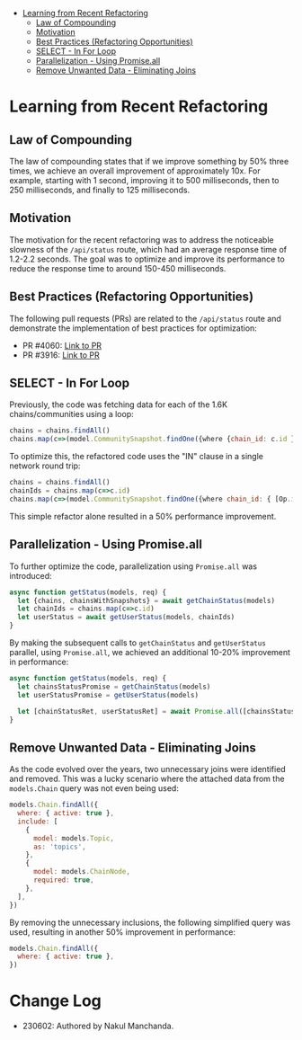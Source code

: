 - [Learning from Recent Refactoring](#learning-from-recent-refactoring)
  * [Law of Compounding](#law-of-compounding)
  * [Motivation](#motivation)
  * [Best Practices (Refactoring Opportunities)](#best-practices--refactoring-opportunities-)
  * [SELECT - In For Loop](#select---in-for-loop)
  * [Parallelization - Using Promise.all](#parallelization---using-promiseall)
  * [Remove Unwanted Data - Eliminating Joins](#remove-unwanted-data---eliminating-joins)

# Learning from Recent Refactoring

## Law of Compounding
The law of compounding states that if we improve something by 50% three times, we achieve an overall improvement of approximately 10x. For example, starting with 1 second, improving it to 500 milliseconds, then to 250 milliseconds, and finally to 125 milliseconds.

## Motivation
The motivation for the recent refactoring was to address the noticeable slowness of the `/api/status` route, which had an average response time of 1.2-2.2 seconds. The goal was to optimize and improve its performance to reduce the response time to around 150-450 milliseconds.

## Best Practices (Refactoring Opportunities)
The following pull requests (PRs) are related to the `/api/status` route and demonstrate the implementation of best practices for optimization:
- PR #4060: [Link to PR](https://github.com/hicommonwealth/commonwealth/pull/4060)
- PR #3916: [Link to PR](https://github.com/hicommonwealth/commonwealth/pull/3916)

## SELECT - In For Loop
Previously, the code was fetching data for each of the 1.6K chains/communities using a loop:
```javascript
chains = chains.findAll()
chains.map(c=>(model.CommunitySnapshot.findOne({where {chain_id: c.id }})
```
To optimize this, the refactored code uses the "IN" clause in a single network round trip:
```javascript
chains = chains.findAll()
chainIds = chains.map(c=>c.id)
chains.map(c=>(model.CommunitySnapshot.findOne({where chain_id: { [Op.in]: chainsIds,},})
```
This simple refactor alone resulted in a 50% performance improvement.

## Parallelization - Using Promise.all
To further optimize the code, parallelization using `Promise.all` was introduced:
```javascript
async function getStatus(models, req) {
  let {chains, chainsWithSnapshots} = await getChainStatus(models)
  let chainIds = chains.map(c=>c.id)
  let userStatus = await getUserStatus(models, chainIds)
}
```
By making the subsequent calls to `getChainStatus` and `getUserStatus` parallel, using `Promise.all`, we achieved an additional 10-20% improvement in performance:
```javascript
async function getStatus(models, req) {
  let chainsStatusPromise = getChainStatus(models)
  let userStatusPromise = getUserStatus(models)

  let [chainStatusRet, userStatusRet] = await Promise.all([chainsStatusPromise, userStatusPromise])
}
```

## Remove Unwanted Data - Eliminating Joins
As the code evolved over the years, two unnecessary joins were identified and removed. This was a lucky scenario where the attached data from the `models.Chain` query was not even being used:
```javascript
models.Chain.findAll({
  where: { active: true },
  include: [
    {
      model: models.Topic,
      as: 'topics',
    },
    {
      model: models.ChainNode,
      required: true,
    },
  ],
})
```
By removing the unnecessary inclusions, the following simplified query was used, resulting in another 50% improvement in performance:
```javascript
models.Chain.findAll({
  where: { active: true },
})
```

# Change Log

- 230602: Authored by Nakul Manchanda.